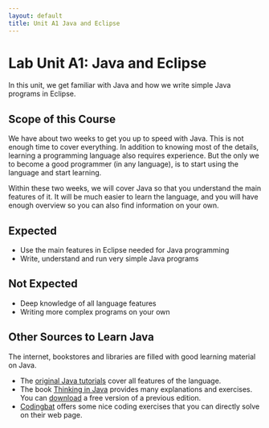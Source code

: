 ```yaml
---
layout: default
title: Unit A1 Java and Eclipse
---
```



# Lab Unit A1: Java and Eclipse

In this unit, we get familiar with Java and how we write simple Java programs in Eclipse.

## Scope of this Course

We have about two weeks to get you up to speed with Java. This is not enough time to cover everything. In addition to knowing most of the details, learning a programming language also requires experience. But the only we to become a good programmer (in any language), is to start using the language and start learning.

Within these two weeks, we will cover Java so that you understand the main features of it. It will be much easier to learn the language, and you will have enough overview so you can also find information on your own.


## Expected 

* Use the main features in Eclipse needed for Java programming
* Write, understand and run very simple Java programs


## Not Expected

* Deep knowledge of all language features
* Writing more complex programs on your own


## Other Sources to Learn Java

The internet, bookstores and libraries are filled with good learning material on Java. 

* The [original Java tutorials][oracle] cover all features of the language. 
* The book [Thinking in Java][tij] provides many explanations and exercises. You can [download] a free version of a previous edition.
* [Codingbat][codingbat] offers some nice coding exercises that you can directly solve on their web page.

[oracle]: http://docs.oracle.com/javase/tutorial/
[tij]: http://www.mindview.net/Books/TIJ/
[download]: http://www.mindviewinc.com/Books/downloads.html
[codingbat]: http://codingbat.com